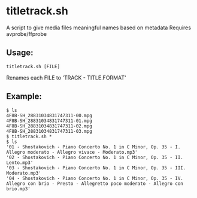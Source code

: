 # titletrack.sh
A script to give media files meaningful names based on metadata
Requires avprobe/ffprobe

## Usage:
    titletrack.sh [FILE]

Renames each FILE to 'TRACK - TITLE.FORMAT'

## Example:
    $ ls
    4F8B-SH_28831034831747311-00.mpg
    4F8B-SH_28831034831747311-01.mpg
    4F8B-SH_28831034831747311-02.mpg
    4F8B-SH_28831034831747311-03.mpg
    $ titletrack.sh *
    $ ls
    '01 - Shostakovich - Piano Concerto No. 1 in C Minor, Op. 35 - I. Allegro moderato - Allegro vivace - Moderato.mp3'
    '02 - Shostakovich - Piano Concerto No. 1 in C Minor, Op. 35 - II. Lento.mp3'
    '03 - Shostakovich - Piano Concerto No. 1 in C Minor, Op. 35 - III. Moderato.mp3'
    '04 - Shostakovich - Piano Concerto No. 1 in C Minor, Op. 35 - IV. Allegro con brio - Presto - Allegretto poco moderato - Allegro con brio.mp3'
